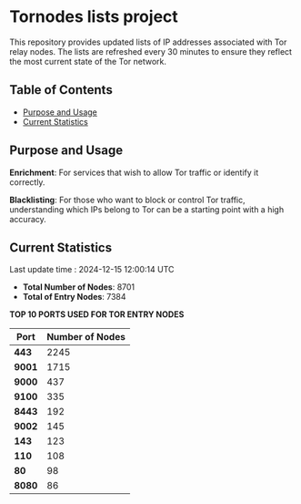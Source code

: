 # Tornodes lists project

This repository provides updated lists of IP addresses associated with Tor relay nodes. The lists are refreshed every 30 minutes to ensure they reflect the most current state of the Tor network.

## Table of Contents

- [Purpose and Usage](#purpose-and-usage)
- [Current Statistics](#current-statistics)


## Purpose and Usage

**Enrichment**: For services that wish to allow Tor traffic or identify it correctly.

**Blacklisting**: For those who want to block or control Tor traffic, understanding which IPs belong to Tor can be a starting point with a high accuracy.

## Current Statistics

Last update time : 2024-12-15 12:00:14 UTC

- **Total Number of Nodes**: 8701
- **Total of Entry Nodes**: 7384

**TOP 10 PORTS USED FOR TOR ENTRY NODES**

| **Port** | **Number of Nodes** |
|------|-----------------|
| **443**   | 2245  |
| **9001**   | 1715  |
| **9000**   | 437  |
| **9100**   | 335  |
| **8443**   | 192  |
| **9002**   | 145  |
| **143**   | 123  |
| **110**   | 108  |
| **80**   | 98  |
| **8080**   | 86  |


